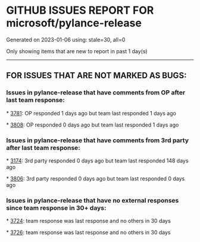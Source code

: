 
# GITHUB ISSUES REPORT FOR microsoft/pylance-release


Generated on 2023-01-06 using: stale=30, all=0


Only showing items that are new to report in past 1 day(s)


---

## FOR ISSUES THAT ARE NOT MARKED AS BUGS:


### Issues in pylance-release that have comments from OP after last team response:


\* [3781](https://github.com/microsoft/pylance-release/issues/3781 "Auto-indent behavior as before / jumping to beginning of line"): OP responded 1 days ago but team last responded 1 days ago

\* [3808](https://github.com/microsoft/pylance-release/issues/3808 "Problem with hihglight code in dif comparison mode for python "): OP responded 0 days ago but team last responded 1 days ago

### Issues in pylance-release that have comments from 3rd party after last team response:


\* [3174](https://github.com/microsoft/pylance-release/issues/3174 "Consider partial stubs for TensorFlow to work around lazy import issues"): 3rd party responded 0 days ago but team last responded 148 days ago

\* [3806](https://github.com/microsoft/pylance-release/issues/3806 "Auto dedent `else` in an `if`..`else` block"): 3rd party responded 0 days ago but team last responded 0 days ago

### Issues in pylance-release that have no external responses since team response in 30+ days:


\* [3724](https://github.com/microsoft/pylance-release/issues/3724 "Support &quot;Move to new file&quot; action"): team response was last response and no others in 30 days

\* [3726](https://github.com/microsoft/pylance-release/issues/3726 "Python Go-To-Definition Error: `Error: Unable to resolve nonexistent file '\*** unresolved ***'`"): team response was last response and no others in 30 days
